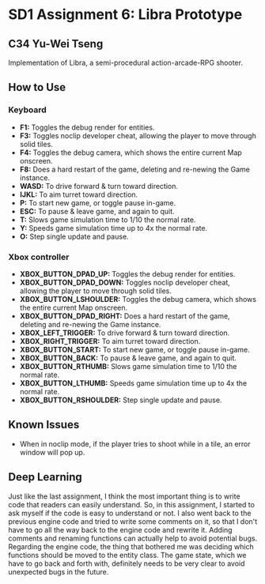# SD1 Assignment 6: Libra Prototype

## C34 Yu-Wei Tseng

Implementation of Libra, a semi-procedural action-arcade-RPG shooter.

## How to Use

### Keyboard

- **F1:** Toggles the debug render for entities.
- **F3:** Toggles noclip developer cheat, allowing the player to move through solid tiles.
- **F4:** Toggles the debug camera, which shows the entire current Map onscreen.
- **F8:** Does a hard restart of the game, deleting and re-newing the Game instance.
- **WASD:** To drive forward & turn toward direction.
- **IJKL:** To aim turret toward direction.
- **P:** To start new game, or toggle pause in-game.
- **ESC:** To pause & leave game, and again to quit.
- **T:** Slows game simulation time to 1/10 the normal rate.
- **Y:** Speeds game simulation time up to 4x the normal rate.
- **O:** Step single update and pause.

### Xbox controller

- **XBOX_BUTTON_DPAD_UP:** Toggles the debug render for entities.
- **XBOX_BUTTON_DPAD_DOWN:** Toggles noclip developer cheat, allowing the player to move through solid tiles.
- **XBOX_BUTTON_LSHOULDER:** Toggles the debug camera, which shows the entire current Map onscreen.
- **XBOX_BUTTON_DPAD_RIGHT:** Does a hard restart of the game, deleting and re-newing the Game instance.
- **XBOX_LEFT_TRIGGER:** To drive forward & turn toward direction.
- **XBOX_RIGHT_TRIGGER:** To aim turret toward direction.
- **XBOX_BUTTON_START:** To start new game, or toggle pause in-game.
- **XBOX_BUTTON_BACK:** To pause & leave game, and again to quit.
- **XBOX_BUTTON_RTHUMB:** Slows game simulation time to 1/10 the normal rate.
- **XBOX_BUTTON_LTHUMB:** Speeds game simulation time up to 4x the normal rate.
- **XBOX_BUTTON_RSHOULDER:** Step single update and pause.

## Known Issues

- When in noclip mode, if the player tries to shoot while in a tile, an error window will pop up.

## Deep Learning

Just like the last assignment, I think the most important thing is to write code that readers can easily understand. 
So, in this assignment, I started to ask myself if the code is easy to understand or not. 
I also went back to the previous engine code and tried to write some comments on it, so that I don't have to go all the way back to the engine code and rewrite it. 
Adding comments and renaming functions can actually help to avoid potential bugs. 
Regarding the engine code, the thing that bothered me was deciding which functions should be moved to the entity class. 
The game state, which we have to go back and forth with, definitely needs to be very clear to avoid unexpected bugs in the future.
